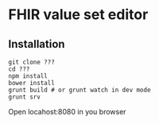 FHIR value set editor
=========


## Installation

```
git clone ???
cd ???
npm install
bower install
grunt build # or grunt watch in dev mode
grunt srv
```

Open locahost:8080 in you browser


